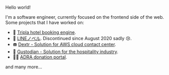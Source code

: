 Hello world!

I'm a software engineer, currently focused on the frontend side of the web. Some projects that I have worked on:
- :hotel: [Tripla hotel booking engine](https://corp.tripla.jp/hotelbooking_new/).
- :green_book: [LINEノベル](http://novel.line.me/). Discontinued since August 2020 sadly :cry:.
- :phone: [Dextr - Solution for AWS cloud contact center](https://dextr.cloud/).
- :hotel: [Gustodian - Solution for the hospitality industry](http://gustodian.com/product-suite.html).
- :ok_woman: [ADRA donation portal](https://donations.adra.org/).

and many more...
